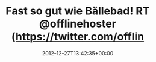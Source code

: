 ---
retweeted: false
source: <a href="http://erased3772509.com" rel="nofollow">erased3772509</a>
entities:
  user_mentions:
  - name: Christian Sarazin
    screen_name: offlinehoster
    indices:
    - '29'
    - '43'
    id_str: '18813940'
    id: '18813940'
  urls: []
  symbols: []
  media:
  - expanded_url: https://twitter.com/offlinehoster/status/284065665239896064/photo/1
    source_status_id: '284065665239896064'
    indices:
    - '50'
    - '70'
    url: http://t.co/i7FplT9k
    media_url: http://pbs.twimg.com/media/A_E0N63CUAAtgqB.jpg
    id_str: '284065665244090368'
    source_user_id: '18813940'
    id: '284065665244090368'
    media_url_https: https://pbs.twimg.com/media/A_E0N63CUAAtgqB.jpg
    source_user_id_str: '18813940'
    sizes:
      large:
        w: '1024'
        h: '765'
        resize: fit
      thumb:
        w: '150'
        h: '150'
        resize: crop
      medium:
        w: '1024'
        h: '765'
        resize: fit
      small:
        w: '680'
        h: '508'
        resize: fit
    type: photo
    source_status_id_str: '284065665239896064'
    display_url: pic.twitter.com/i7FplT9k
  hashtags:
  - text: 29c3
    indices:
    - '44'
    - '49'
display_text_range:
- '0'
- '70'
favorite_count: '2'
id_str: '284293198669553664'
truncated: false
retweet_count: '0'
id: '284293198669553664'
possibly_sensitive: false
created_at: Thu Dec 27 13:42:35 +0000 2012
favorited: false
full_text: 'Fast so gut wie Bällebad! RT [@offlinehoster](https://twitter.com/offlinehoster)
  #29c3'
lang: de
extended_entities:
  media:
  - expanded_url: https://twitter.com/offlinehoster/status/284065665239896064/photo/1
    source_status_id: '284065665239896064'
    indices:
    - '50'
    - '70'
    url: http://t.co/i7FplT9k
    media_url: http://pbs.twimg.com/media/A_E0N63CUAAtgqB.jpg
    id_str: '284065665244090368'
    source_user_id: '18813940'
    id: '284065665244090368'
    media_url_https: https://pbs.twimg.com/media/A_E0N63CUAAtgqB.jpg
    source_user_id_str: '18813940'
    sizes:
      large:
        w: '1024'
        h: '765'
        resize: fit
      thumb:
        w: '150'
        h: '150'
        resize: crop
      medium:
        w: '1024'
        h: '765'
        resize: fit
      small:
        w: '680'
        h: '508'
        resize: fit
    type: photo
    source_status_id_str: '284065665239896064'
    display_url: pic.twitter.com/i7FplT9k
tags:
- 29c3
- pesos/twitter
date: '2012-12-27T13:42:35+00:00'
src: https://twitter.com/bascht/status/284293198669553664
original_url: https://twitter.com/bascht/status/284293198669553664
type: twitter_tweet
media_url: https://img.bascht.com/twitter/pbs.twimg.com/media/A_E0N63CUAAtgqB.jpg
text: 'Fast so gut wie Bällebad! RT [@offlinehoster](https://twitter.com/offlinehoster)
  #29c3'
title: Fast so gut wie Bällebad! RT @offlinehoster (https://twitter.com/offlin

---